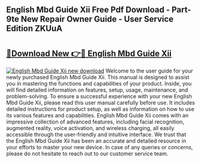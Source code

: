 ## English Mbd Guide Xii Free Pdf Download - Part-9te New Repair Owner Guide - User Service Edition ZKUuA

# <h2><a href="http://bc71780.oget.top/?id=English+Mbd+Guide+Xii">🔗Download New 👉🔴 English Mbd Guide Xii</a></h2>

[![English Mbd Guide Xii new download](https://i.imgur.com/5g1atiW.png)](http://bc71780.oget.top/?id=English+Mbd+Guide+Xii)
Welcome to the user guide for your newly purchased English Mbd Guide Xii. This manual is designed to assist you in mastering the functions and capabilities of your product. Inside, you will find detailed information on features, setup, usage, maintenance, and problem-solving. To ensure a successful experience with your new English Mbd Guide Xii, please read this user manual carefully before use. It includes detailed instructions for product setup, as well as information on how to use its various features and capabilities. English Mbd Guide Xii comes with an impressive collection of advanced features, including facial recognition, augmented reality, voice activation, and wireless charging, all easily accessible through the user-friendly and intuitive interface. We trust that the English Mbd Guide Xii has been an accurate and detailed resource in your efforts to master your new device. In case of any queries or concerns, please do not hesitate to reach out to our customer service team.
